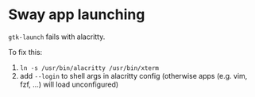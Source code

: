 # Sway app launching

`gtk-launch` fails with alacritty.

To fix this:
1. `ln -s /usr/bin/alacritty /usr/bin/xterm`
2. add `--login` to shell args in alacritty config (otherwise apps (e.g. vim, fzf, ...) will load unconfigured)
